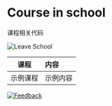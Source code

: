 # Course in school
课程相关代码

![Leave School][leaveschool:badge]

[email:badge]: https://img.shields.io/badge/mail-ohtoai.choo@gmail.com-blue.svg?&style=for-the-badge
[email]: mailto:ohtoai.choo@gmail.com?subject=Feedback&body=This%20is%20a%20test%20feedback.
[leaveschool:badge]: https://img.shields.io/badge/leave-429_days-green.svg?&style=for-the-badge


|课程|内容|
|:-:|:--|
|示例课程|示例内容|


[![Feedback][email:badge]][email]
